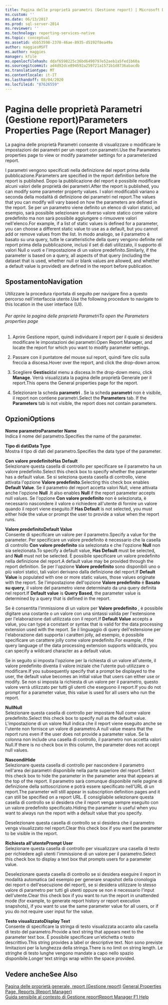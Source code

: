 ```yaml
---
title: Pagina delle proprietà parametri (Gestione report) | Microsoft Docs
ms.custom: ''
ms.date: 06/13/2017
ms.prod: sql-server-2014
ms.reviewer: ''
ms.technology: reporting-services-native
ms.topic: conceptual
ms.assetid: ebb53598-2378-46ae-8935-d5192f8ea49a
author: maggiesMSFT
ms.author: maggies
manager: kfile
ms.openlocfilehash: ddaf6598225c36bd6490797e52aeb1a5fed1b60a
ms.sourcegitcommit: ad4d92dce894592a259721a1571b1d8736abacdb
ms.translationtype: MT
ms.contentlocale: it-IT
ms.lasthandoff: 08/04/2020
ms.locfileid: "87626559"
---
```

# <a name="parameters-properties-page-report-manager"></a><span data-ttu-id="28d9f-102">Pagina delle proprietà Parametri (Gestione report)</span><span class="sxs-lookup"><span data-stu-id="28d9f-102">Parameters Properties Page (Report Manager)</span></span>
  <span data-ttu-id="28d9f-103">La pagina delle proprietà Parametri consente di visualizzare o modificare le impostazioni dei parametri per un report con parametri.</span><span class="sxs-lookup"><span data-stu-id="28d9f-103">Use the Parameters properties page to view or modify parameter settings for a parameterized report.</span></span>  
  
 <span data-ttu-id="28d9f-104">I parametri vengono specificati nella definizione del report prima della pubblicazione.</span><span class="sxs-lookup"><span data-stu-id="28d9f-104">Parameters are specified in the report definition before the report is published.</span></span> <span data-ttu-id="28d9f-105">Dopo la pubblicazione del report è possibile modificare alcuni valori delle proprietà dei parametri.</span><span class="sxs-lookup"><span data-stu-id="28d9f-105">After the report is published, you can modify some parameter property values.</span></span> <span data-ttu-id="28d9f-106">I valori modificabili variano a seconda della modalità di definizione dei parametri nel report.</span><span class="sxs-lookup"><span data-stu-id="28d9f-106">The values that you can modify will vary based on how the parameters are defined in the report.</span></span> <span data-ttu-id="28d9f-107">Se per un parametro viene definito un elenco di valori statici, ad esempio, sarà possibile selezionare un diverso valore statico come valore predefinito ma non sarà possibile aggiungere o rimuovere valori nell'elenco.</span><span class="sxs-lookup"><span data-stu-id="28d9f-107">For example, if a list of static values is defined for a parameter, you can choose a different static value to use as a default, but you cannot add or remove values from the list.</span></span> <span data-ttu-id="28d9f-108">In modo analogo, se il parametro è basato su una query, tutte le caratteristiche della query vengono definite nel report prima della pubblicazione, inclusi il set di dati utilizzato, il supporto di valori Null o vuoti e l'impostazione di un valore predefinito.</span><span class="sxs-lookup"><span data-stu-id="28d9f-108">Similarly, if the parameter is based on a query, all aspects of that query (including the dataset that is used, whether null or blank values are allowed, and whether a default value is provided) are defined in the report before publication.</span></span>  
  
## <a name="navigation"></a><span data-ttu-id="28d9f-109">Spostamento</span><span class="sxs-lookup"><span data-stu-id="28d9f-109">Navigation</span></span>  
 <span data-ttu-id="28d9f-110">Utilizzare la procedura riportata di seguito per navigare fino a questo percorso nell'interfaccia utente.</span><span class="sxs-lookup"><span data-stu-id="28d9f-110">Use the following procedure to navigate to this location in the user interface (UI).</span></span>  
  
###### <a name="to-open-the-parameters-properties-page"></a><span data-ttu-id="28d9f-111">Per aprire la pagina delle proprietà Parametri</span><span class="sxs-lookup"><span data-stu-id="28d9f-111">To open the Parameters properties page</span></span>  
  
1.  <span data-ttu-id="28d9f-112">Aprire Gestione report, quindi individuare il report per il quale si desidera modificare le impostazioni dei parametri.</span><span class="sxs-lookup"><span data-stu-id="28d9f-112">Open Report Manager, and locate the report for which you want to modify parameter settings.</span></span>  
  
2.  <span data-ttu-id="28d9f-113">Passare con il puntatore del mouse sul report, quindi fare clic sulla freccia a discesa.</span><span class="sxs-lookup"><span data-stu-id="28d9f-113">Hover over the report, and click the drop-down arrow.</span></span>  
  
3.  <span data-ttu-id="28d9f-114">Scegliere **Gestisci**dal menu a discesa.</span><span class="sxs-lookup"><span data-stu-id="28d9f-114">In the drop-down menu, click **Manage**.</span></span> <span data-ttu-id="28d9f-115">Verrà visualizzata la pagina delle proprietà Generale per il report.</span><span class="sxs-lookup"><span data-stu-id="28d9f-115">This opens the General properties page for the report.</span></span>  
  
4.  <span data-ttu-id="28d9f-116">Selezionare la scheda **parametri** . Se la scheda **parametri** non è visibile, il report non contiene parametri.</span><span class="sxs-lookup"><span data-stu-id="28d9f-116">Select the **Parameters** tab. If the **Parameters** tab is not visible, the report does not contain parameters.</span></span>  
  
## <a name="options"></a><span data-ttu-id="28d9f-117">Opzioni</span><span class="sxs-lookup"><span data-stu-id="28d9f-117">Options</span></span>  
 <span data-ttu-id="28d9f-118">**Nome parametro**</span><span class="sxs-lookup"><span data-stu-id="28d9f-118">**Parameter Name**</span></span>  
 <span data-ttu-id="28d9f-119">Indica il nome del parametro.</span><span class="sxs-lookup"><span data-stu-id="28d9f-119">Specifies the name of the parameter.</span></span>  
  
 <span data-ttu-id="28d9f-120">**Tipo di dati**</span><span class="sxs-lookup"><span data-stu-id="28d9f-120">**Data Type**</span></span>  
 <span data-ttu-id="28d9f-121">Mostra il tipo di dati del parametro.</span><span class="sxs-lookup"><span data-stu-id="28d9f-121">Specifies the data type of the parameter.</span></span>  
  
 <span data-ttu-id="28d9f-122">**Con valore predefinito**</span><span class="sxs-lookup"><span data-stu-id="28d9f-122">**Has Default**</span></span>  
 <span data-ttu-id="28d9f-123">Selezionare questa casella di controllo per specificare se il parametro ha un valore predefinito.</span><span class="sxs-lookup"><span data-stu-id="28d9f-123">Select this check box to specify whether the parameter has a default value.</span></span> <span data-ttu-id="28d9f-124">Se si seleziona questa casella di controllo, viene attivata l'opzione **Valore predefinito**.</span><span class="sxs-lookup"><span data-stu-id="28d9f-124">Selecting this check box enables **Default Value**.</span></span> <span data-ttu-id="28d9f-125">Se il parametro del report accetta valori Null, viene attivata anche l'opzione **Null** .</span><span class="sxs-lookup"><span data-stu-id="28d9f-125">It also enables **Null** if the report parameter accepts null values.</span></span> <span data-ttu-id="28d9f-126">Se l'opzione **Con valore predefinito** non è selezionata, è necessario nascondere il valore o richiedere all'utente di fornire un valore quando il report viene eseguito.</span><span class="sxs-lookup"><span data-stu-id="28d9f-126">If **Has Default** is not selected, you must either hide the value or prompt the user to provide a value when the report runs.</span></span>  
  
 <span data-ttu-id="28d9f-127">**Valore predefinito**</span><span class="sxs-lookup"><span data-stu-id="28d9f-127">**Default Value**</span></span>  
 <span data-ttu-id="28d9f-128">Consente di specificare un valore per il parametro.</span><span class="sxs-lookup"><span data-stu-id="28d9f-128">Specify a value for the parameter.</span></span> <span data-ttu-id="28d9f-129">Per specificare un valore predefinito è necessario che la casella di controllo **Con valore predefinito** sia selezionata e che l'opzione **Null** non sia selezionata.</span><span class="sxs-lookup"><span data-stu-id="28d9f-129">To specify a default value, **Has Default** must be selected, and **Null** must not be selected.</span></span> <span data-ttu-id="28d9f-130">È possibile specificare un valore predefinito nella definizione del report.</span><span class="sxs-lookup"><span data-stu-id="28d9f-130">A default value may be provided through the report definition.</span></span> <span data-ttu-id="28d9f-131">Se per l'opzione **Valore predefinito** sono disponibili uno o più valori statici, tali valori derivano dalla definizione del report.</span><span class="sxs-lookup"><span data-stu-id="28d9f-131">If **Default Value** is populated with one or more static values, those values originate with the report.</span></span> <span data-ttu-id="28d9f-132">Se l'impostazione dell'opzione **Valore predefinito** è **Basato su query**, il valore del parametro viene determinato da una query definita nel report.</span><span class="sxs-lookup"><span data-stu-id="28d9f-132">If **Default value** is **Query Based**, the parameter value is determined by a query that is defined in the report.</span></span>  
  
 <span data-ttu-id="28d9f-133">Se è consentita l'immissione di un valore per **Valore predefinito** , è possibile digitare una costante o un valore con una sintassi valida per l'estensione per l'elaborazione dati utilizzata con il report.</span><span class="sxs-lookup"><span data-stu-id="28d9f-133">If **Default Value** accepts a value, you can type a constant or syntax that is valid for the data processing extension used with the report.</span></span> <span data-ttu-id="28d9f-134">Se il linguaggio di query dell'estensione per l'elaborazione dati supporta i caratteri jolly, ad esempio, è possibile specificare un carattere jolly come valore predefinito.</span><span class="sxs-lookup"><span data-stu-id="28d9f-134">For example, if the query language of the data processing extension supports wildcards, you can specify a wildcard character as a default value.</span></span>  
  
 <span data-ttu-id="28d9f-135">Se in seguito si imposta l'opzione per la richiesta di un valore all'utente, il valore predefinito diventa il valore iniziale che l'utente può utilizzare o modificare.</span><span class="sxs-lookup"><span data-stu-id="28d9f-135">If you subsequently specify that a prompt be displayed to the user, the default value becomes an initial value that users can either use or modify.</span></span> <span data-ttu-id="28d9f-136">Se non si imposta la richiesta di un valore per il parametro, questo valore verrà utilizzato per tutti gli utenti che eseguono il report.</span><span class="sxs-lookup"><span data-stu-id="28d9f-136">If you do not prompt for a parameter value, this value is used for all users who run the report.</span></span>  
  
 <span data-ttu-id="28d9f-137">**Null**</span><span class="sxs-lookup"><span data-stu-id="28d9f-137">**Null**</span></span>  
 <span data-ttu-id="28d9f-138">Selezionare questa casella di controllo per impostare Null come valore predefinito.</span><span class="sxs-lookup"><span data-stu-id="28d9f-138">Select this check box to specify null as the default value.</span></span> <span data-ttu-id="28d9f-139">L'impostazione di un valore Null indica che il report viene eseguito anche se l'utente non fornisce un valore di parametro.</span><span class="sxs-lookup"><span data-stu-id="28d9f-139">A null value means that the report runs even if the user does not provide a parameter value.</span></span> <span data-ttu-id="28d9f-140">Se la colonna non include una casella di controllo, il parametro non accetta valori Null.</span><span class="sxs-lookup"><span data-stu-id="28d9f-140">If there is no check box in this column, the parameter does not accept null values.</span></span>  
  
 <span data-ttu-id="28d9f-141">**Nascondi**</span><span class="sxs-lookup"><span data-stu-id="28d9f-141">**Hide**</span></span>  
 <span data-ttu-id="28d9f-142">Selezionare questa casella di controllo per nascondere il parametro nell'area dei parametri disponibile nella parte superiore del report.</span><span class="sxs-lookup"><span data-stu-id="28d9f-142">Select this check box to hide the parameter in the parameter area that appears at the top of the report.</span></span> <span data-ttu-id="28d9f-143">Il parametro sarà comunque disponibile nelle pagine di definizione della sottoscrizione e potrà essere specificato nell'URL di un report.</span><span class="sxs-lookup"><span data-stu-id="28d9f-143">The parameter will still appear in subscription definition pages and it can still be specified on a report URL.</span></span> <span data-ttu-id="28d9f-144">È consigliabile selezionare questa casella di controllo se si desidera che il report venga sempre eseguito con un valore predefinito specificato.</span><span class="sxs-lookup"><span data-stu-id="28d9f-144">Hiding the parameter is useful when you want to always run the report with a default value that you specify.</span></span>  
  
 <span data-ttu-id="28d9f-145">Deselezionare questa casella di controllo se si desidera che il parametro venga visualizzato nel report.</span><span class="sxs-lookup"><span data-stu-id="28d9f-145">Clear this check box if you want the parameter to be visible in the report.</span></span>  
  
 <span data-ttu-id="28d9f-146">**Richiesta all'utente**</span><span class="sxs-lookup"><span data-stu-id="28d9f-146">**Prompt User**</span></span>  
 <span data-ttu-id="28d9f-147">Selezionare questa casella di controllo per visualizzare una casella di testo per richiedere agli utenti l'immissione di un valore per il parametro.</span><span class="sxs-lookup"><span data-stu-id="28d9f-147">Select this check box to display a text box that prompts users for a parameter value.</span></span>  
  
 <span data-ttu-id="28d9f-148">Deselezionare questa casella di controllo se si desidera eseguire il report in modalità automatica (ad esempio per generare snapshot della cronologia dei report o dell'esecuzione del report), se si desidera utilizzare lo stesso valore di parametro per tutti gli utenti oppure se non è necessario l'input dell'utente.</span><span class="sxs-lookup"><span data-stu-id="28d9f-148">Clear this check box if you want to run the report in unattended mode (for example, to generate report history or report execution snapshots), if you want to use the same parameter value for all users, or if you do not require user input for the value.</span></span>  
  
 <span data-ttu-id="28d9f-149">**Testo visualizzato**</span><span class="sxs-lookup"><span data-stu-id="28d9f-149">**Display Text**</span></span>  
 <span data-ttu-id="28d9f-150">Consente di specificare la stringa di testo visualizzata accanto alla casella di testo del parametro.</span><span class="sxs-lookup"><span data-stu-id="28d9f-150">Provide a text string that appears next to the parameter text box.</span></span> <span data-ttu-id="28d9f-151">È possibile specificare un'etichetta o testo descrittivo.</span><span class="sxs-lookup"><span data-stu-id="28d9f-151">This string provides a label or descriptive text.</span></span> <span data-ttu-id="28d9f-152">Non sono previste limitazioni per la lunghezza della stringa.</span><span class="sxs-lookup"><span data-stu-id="28d9f-152">There is no limit on string length.</span></span> <span data-ttu-id="28d9f-153">Le stringhe di testo lunghe vengono mandate a capo nello spazio disponibile.</span><span class="sxs-lookup"><span data-stu-id="28d9f-153">Longer text strings wrap within the space provided.</span></span>  
  
## <a name="see-also"></a><span data-ttu-id="28d9f-154">Vedere anche</span><span class="sxs-lookup"><span data-stu-id="28d9f-154">See Also</span></span>  
 <span data-ttu-id="28d9f-155">[Pagina delle proprietà generale, report &#40;Gestione report&#41;](../../2014/reporting-services/general-properties-page-reports-report-manager.md) </span><span class="sxs-lookup"><span data-stu-id="28d9f-155">[General Properties Page, Reports &#40;Report Manager&#41;](../../2014/reporting-services/general-properties-page-reports-report-manager.md) </span></span>  
 [<span data-ttu-id="28d9f-156">Guida sensibile al contesto di Gestione report</span><span class="sxs-lookup"><span data-stu-id="28d9f-156">Report Manager F1 Help</span></span>](../../2014/reporting-services/report-manager-f1-help.md)  
  
  
